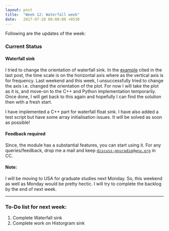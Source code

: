 ```yaml
---
layout: post
title:  "Week 12: Waterfall week"
date:   2017-07-28 00:00:00 +0530
---
```


Following are the updates of the week:

### Current Status
#### Waterfall sink
I tried to change the orientation of waterfall sink. In the [example][exampleDemo] cited in the last post, the time scale is on the horizontal axis where as the vertical axis is for frequency. Last weekend and this week, I unsuccessfully tried to change the axis i.e. changed the orientation of the plot. For now I will take the plot as it is, and move-on to the C++ and Python implementation temporarily. Once done, I will get back to this again and hopefully I can find the solution then with a fresh start.

I have implemented a C++ part for waterfall float sink. I have also added a test script but have some array initialisation issues. It will be solved as soon as possible!

#### Feedback required
Since, the module has a substantial features, you can start using it. For any queries/feedback, drop me a mail and keep [`discuss-gnuradio@gnu.org`][discussion_forum] in CC.

#### Note:
I will be moving to USA for graduate studies next Monday. So, this weekend as well as Monday would be pretty hectic. I will try to complete the backlog by the end of next week.

-------------------------
### To-Do list for next week:
1. Complete Waterfall sink
2. Complete work on Historgram sink

[develop_branch]: https://github.com/kartikp1995/gr-bokehgui/tree/develop/
[master_branch]: https://github.com/kartikp1995/gr-bokehgui/tree/master/
[discussion_forum]: mailto:discuss-gnuradio@gnu.org
[exampleDemo]: https://www.youtube.com/watch?v=L6p7Cd3uDis
